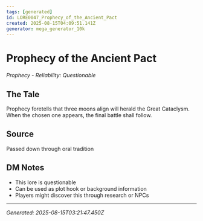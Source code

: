 ```yaml
---
tags: [generated]
id: LORE0047_Prophecy_of_the_Ancient_Pact
created: 2025-08-15T04:09:51.141Z
generator: mega_generator_10k
---
```

# Prophecy of the Ancient Pact

*Prophecy - Reliability: Questionable*

## The Tale
Prophecy foretells that three moons align will herald the Great Cataclysm. When the chosen one appears, the final battle shall follow.

## Source
Passed down through oral tradition

## DM Notes
- This lore is questionable
- Can be used as plot hook or background information
- Players might discover this through research or NPCs

---
*Generated: 2025-08-15T03:21:47.450Z*
